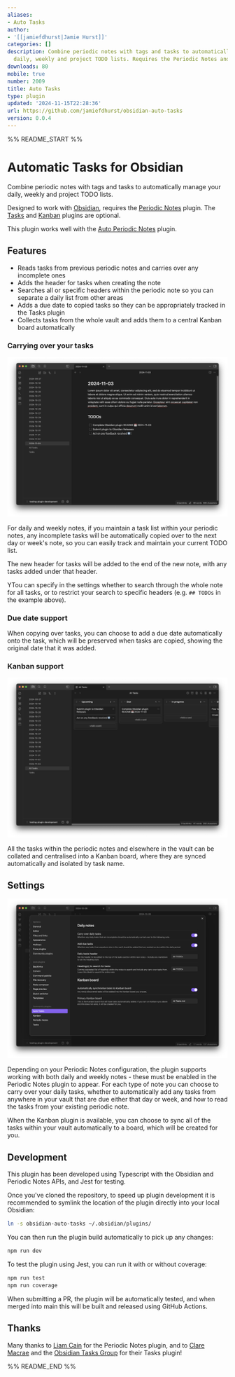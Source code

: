 ```yaml
---
aliases:
- Auto Tasks
author:
- '[[jamiefdhurst|Jamie Hurst]]'
categories: []
description: Combine periodic notes with tags and tasks to automatically manage your
  daily, weekly and project TODO lists. Requires the Periodic Notes and Tasks plugins.
downloads: 80
mobile: true
number: 2009
title: Auto Tasks
type: plugin
updated: '2024-11-15T22:28:36'
url: https://github.com/jamiefdhurst/obsidian-auto-tasks
version: 0.0.4
---
```


%% README_START %%

# Automatic Tasks for Obsidian

Combine periodic notes with tags and tasks to automatically manage your daily, weekly and project TODO lists.

Designed to work with [Obsidian](https://obsidian.md), requires the [Periodic Notes](https://github.com/liamcain/obsidian-periodic-notes) plugin. The [Tasks](https://github.com/obsidian-tasks-group/obsidian-tasks) and [Kanban](https://github.com/mgmeyers/obsidian-kanban) plugins are optional.

This plugin works well with the [Auto Periodic Notes](https://github.com/jamiefdhurst/obsidian-auto-periodic-notes) plugin.

## Features

- Reads tasks from previous periodic notes and carries over any incomplete ones
- Adds the header for tasks when creating the note
- Searches all or specific headers within the periodic note so you can separate a daily list from other areas
- Adds a due date to copied tasks so they can be appropriately tracked in the Tasks plugin
- Collects tasks from the whole vault and adds them to a central Kanban board automatically

### Carrying over your tasks

![Example of tasks in a daily note within Obsidian](https://raw.githubusercontent.com/jamiefdhurst/obsidian-auto-tasks/HEAD//docs/tasks.png)

For daily and weekly notes, if you maintain a task list within your periodic notes, any incomplete tasks will be automatically copied over to the next day or week's note, so you can easily track and maintain your current TODO list.

The new header for tasks will be added to the end of the new note, with any tasks added under that header.

YTou can specify in the settings whether to search through the whole note for all tasks, or to restrict your search to specific headers (e.g. `## TODOs` in the example above).

### Due date support

When copying over tasks, you can choose to add a due date automatically onto the task, which will be preserved when tasks are copied, showing the original date that it was added.

### Kanban support

![Example of tasks shown in a Kanban board within Obsidian](https://raw.githubusercontent.com/jamiefdhurst/obsidian-auto-tasks/HEAD//docs/kanban.png)

All the tasks within the periodic notes and elsewhere in the vault can be collated and centralised into a Kanban board, where they are synced automatically and isolated by task name.

## Settings

![Example of Settings screen within Obsidian](https://raw.githubusercontent.com/jamiefdhurst/obsidian-auto-tasks/HEAD//docs/settings.png)

Depending on your Periodic Notes configuration, the plugin supports working with both daily and weekly notes - these must be enabled in the Periodic Notes plugin to appear. For each type of note you can choose to carry over your daily tasks, whether to automatically add any tasks from anywhere in your vault that are due either that day or week, and how to read the tasks from your existing periodic note.

When the Kanban plugin is available, you can choose to sync all of the tasks within your vault automatically to a board, which will be created for you.

## Development

This plugin has been developed using Typescript with the Obsidian and Periodic Notes APIs, and Jest for testing.

Once you've cloned the repository, to speed up plugin development it is recommended to symlink the location of the plugin directly into your local Obsidian:

```bash
ln -s obsidian-auto-tasks ~/.obsidian/plugins/
```

You can then run the plugin build automatically to pick up any changes:

```bash
npm run dev
```

To test the plugin using Jest, you can run it with or without coverage:

```bash
npm run test
npm run coverage
```

When submitting a PR, the plugin will be automatically tested, and when merged into main this will be built and released using GitHub Actions.

## Thanks

Many thanks to [Liam Cain](https://liamca.in/hello) for the Periodic Notes plugin, and to [Clare Macrae](https://github.com/claremacrae) and the [Obsidian Tasks Group](https://github.com/obsidian-tasks-group) for their Tasks plugin!


%% README_END %%